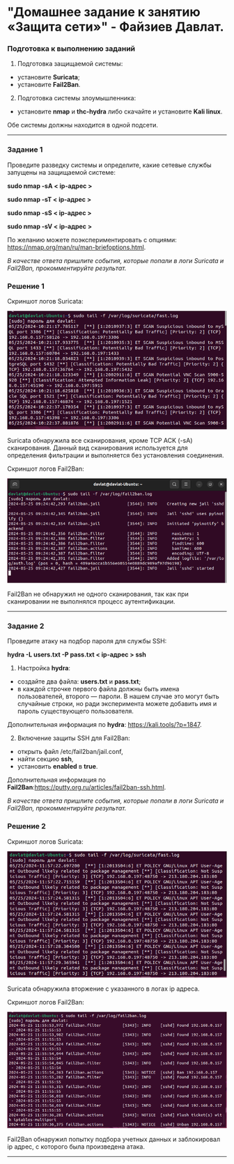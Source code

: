 # "Домашнее задание к занятию «Защита сети»" - Файзиев Давлат.

### Подготовка к выполнению заданий

1. Подготовка защищаемой системы:

- установите **Suricata**;
- установите **Fail2Ban**.

2. Подготовка системы злоумышленника: 

- установите **nmap** и **thc-hydra** либо скачайте и установите **Kali linux**.

Обе системы должны находится в одной подсети.

---
### Задание 1

Проведите разведку системы и определите, какие сетевые службы запущены на защищаемой системе:

**sudo nmap -sA < ip-адрес >**

**sudo nmap -sT < ip-адрес >**

**sudo nmap -sS < ip-адрес >**

**sudo nmap -sV < ip-адрес >**

По желанию можете поэкспериментировать с опциями: https://nmap.org/man/ru/man-briefoptions.html.

*В качестве ответа пришлите события, которые попали в логи Suricata и Fail2Ban, прокомментируйте результат.*

### Решение 1

Cкриншот логов Suricata:

![Скриншот 1](img/1.png)

Suricata обнаружила все сканирования, кроме TCP ACK (-sA) сканирования. Данный вид сканирования используется для определения фильтрации и выполняется без установления соединения. 

Cкриншот логов Fail2Ban:

![Скриншот 2](img/2.png)

Fail2Ban не обнаружил не одного сканирования, так как при сканировании не выполнялся процесс аутентификации. 

---
### Задание 2

Проведите атаку на подбор пароля для службы SSH:

**hydra -L users.txt -P pass.txt < ip-адрес > ssh**

1. Настройка **hydra**: 
 
 - создайте два файла: **users.txt** и **pass.txt**;
 - в каждой строчке первого файла должны быть имена пользователей, второго — пароли. В нашем случае это могут быть случайные строки, но ради эксперимента можете добавить имя и пароль существующего пользователя.

Дополнительная информация по **hydra**: https://kali.tools/?p=1847.

2. Включение защиты SSH для Fail2Ban:

-  открыть файл /etc/fail2ban/jail.conf,
-  найти секцию **ssh**,
-  установить **enabled**  в **true**.

Дополнительная информация по **Fail2Ban**:https://putty.org.ru/articles/fail2ban-ssh.html.

*В качестве ответа пришлите события, которые попали в логи Suricata и Fail2Ban, прокомментируйте результат.*

### Решение 2

Cкриншот логов Suricata:

![Скриншот 3](img/3.png)

Suricata обнаружила вторжение с указанного в логах ip адреса.

Cкриншот логов Fail2Ban:

![Скриншот 4](img/4.png)

Fail2Ban обнаружил попытку подбора учетных данных и заблокировал ip адрес, с которого была произведена атака. 

---
